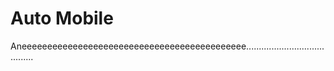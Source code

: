 # Auto Mobile
Aneeeeeeeeeeeeeeeeeeeeeeeeeeeeeeeeeeeeeeeeeeee........................................
